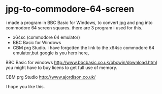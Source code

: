 # jpg-to-commodore-64-screen
i made a program in BBC Basic for Windows, to convert jpg and png into commodore 64 screen squares.
there are 3 program i used for this.
* x64sc (commodore 64 emulator)
* BBC Basic for Windows
* CBM prg Studio.
i have forgotten the link to the x64sc commodore 64 emulator,but google is you hero here,

BBC Basic for windows
  http://www.bbcbasic.co.uk/bbcwin/download.html
  you might have to buy licens to get full use of memory.

CBM prg Studio
  http://www.ajordison.co.uk/
  
I hope you like this.
